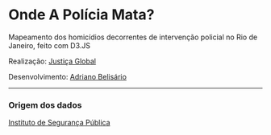 # Onde A Polícia Mata?

Mapeamento dos homicídios decorrentes de intervenção policial no Rio de Janeiro, feito com D3.JS

Realização: [Justiça Global](http://www.global.org.br/)

Desenvolvimento: [Adriano Belisário](http://twitter.com/belisards)

---

### Origem dos dados

[Instituto de Segurança Pública](www.isp.rj.gov.br//)
